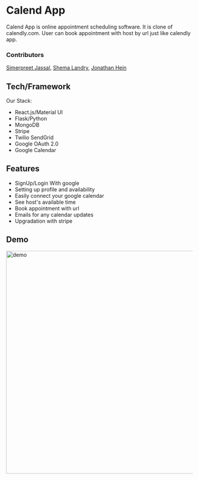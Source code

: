 # Calend App

Calend App is online appointment scheduling software. It is clone of calendly.com. User can book appointment with host by url just like calendly app.

### Contributors

[Simerpreet Jassal](https://github.com/jassalss), [Shema Landry](https://github.com/mugunga007), [Jonathan Hein](https://github.com/jonohein)

## Tech/Framework

Our Stack:

- React.js/Material UI
- Flask/Python
- MongoDB
- Stripe
- Twilio SendGrid
- Google OAuth 2.0
- Google Calendar

## Features
- SignUp/Login With google
- Setting up profile and availability
- Easily connect your google calendar
- See host's available time 
- Book appointment with url
- Emails for any calendar updates
- Upgradation with stripe

## Demo
<img src="https://www.dropbox.com/s/1boc5xx6szcrnv9/final.gif?raw=1" alt="demo" width="800" height="600">
